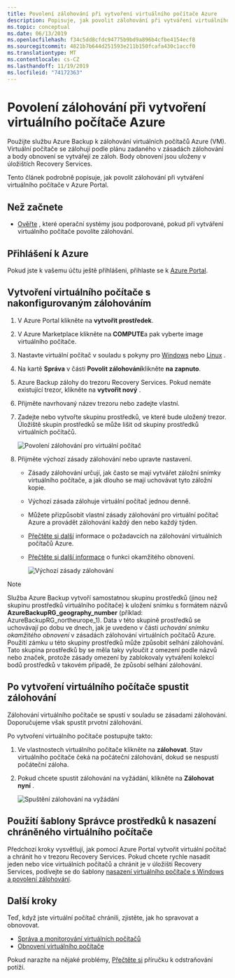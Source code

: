```yaml
---
title: Povolení zálohování při vytvoření virtuálního počítače Azure
description: Popisuje, jak povolit zálohování při vytváření virtuálního počítače Azure pomocí Azure Backup.
ms.topic: conceptual
ms.date: 06/13/2019
ms.openlocfilehash: f34c5dd8cfdc94775b9bd9a896b4cfbe4154ecf8
ms.sourcegitcommit: 4821b7b644d251593e211b150fcafa430c1accf0
ms.translationtype: MT
ms.contentlocale: cs-CZ
ms.lasthandoff: 11/19/2019
ms.locfileid: "74172363"
---
```

# <a name="enable-backup-when-you-create-an-azure-vm"></a>Povolení zálohování při vytvoření virtuálního počítače Azure

Použijte službu Azure Backup k zálohování virtuálních počítačů Azure (VM). Virtuální počítače se zálohují podle plánu zadaného v zásadách zálohování a body obnovení se vytvářejí ze záloh. Body obnovení jsou uloženy v úložištích Recovery Services.

Tento článek podrobně popisuje, jak povolit zálohování při vytváření virtuálního počítače v Azure Portal.  

## <a name="before-you-start"></a>Než začnete

- [Ověřte](backup-support-matrix-iaas.md#supported-backup-actions) , které operační systémy jsou podporované, pokud při vytváření virtuálního počítače povolíte zálohování.

## <a name="sign-in-to-azure"></a>Přihlášení k Azure

Pokud jste k vašemu účtu ještě přihlášeni, přihlaste se k [Azure Portal](https://portal.azure.com).

## <a name="create-a-vm-with-backup-configured"></a>Vytvoření virtuálního počítače s nakonfigurovaným zálohováním

1. V Azure Portal klikněte na **vytvořit prostředek**.

2. V Azure Marketplace klikněte na **COMPUTE**a pak vyberte image virtuálního počítače.

3. Nastavte virtuální počítač v souladu s pokyny pro [Windows](https://docs.microsoft.com/azure/virtual-machines/windows/quick-create-portal) nebo [Linux](https://docs.microsoft.com/azure/virtual-machines/linux/quick-create-portal) .

4. Na kartě **Správa** v části **Povolit zálohování**klikněte **na zapnuto**.
5. Azure Backup zálohy do trezoru Recovery Services. Pokud nemáte existující trezor, klikněte na **vytvořit nový** .
6. Přijměte navrhovaný název trezoru nebo zadejte vlastní.
7. Zadejte nebo vytvořte skupinu prostředků, ve které bude uložený trezor. Úložiště skupin prostředků se může lišit od skupiny prostředků virtuálních počítačů.

    ![Povolení zálohování pro virtuální počítač](./media/backup-during-vm-creation/enable-backup.png)

8. Přijměte výchozí zásady zálohování nebo upravte nastavení.
    - Zásady zálohování určují, jak často se mají vytvářet záložní snímky virtuálního počítače, a jak dlouho se mají uchovávat tyto záložní kopie.
    - Výchozí zásada zálohuje virtuální počítač jednou denně.
    - Můžete přizpůsobit vlastní zásady zálohování pro virtuální počítač Azure a provádět zálohování každý den nebo každý týden.
    - [Přečtěte si další](backup-azure-vms-introduction.md#backup-and-restore-considerations) informace o požadavcích na zálohování virtuálních počítačů Azure.
    - [Přečtěte si další informace](backup-instant-restore-capability.md) o funkci okamžitého obnovení.

      ![Výchozí zásady zálohování](./media/backup-during-vm-creation/daily-policy.png)

> [!NOTE]
> Služba Azure Backup vytvoří samostatnou skupinu prostředků (jinou než skupinu prostředků virtuálního počítače) k uložení snímku s formátem názvů **AzureBackupRG_geography_number** (příklad: AzureBackupRG_northeurope_1). Data v této skupině prostředků se uchovávají po dobu ve dnech, jak je uvedeno v části *uchování snímku okamžitého obnovení* v zásadách zálohování virtuálních počítačů Azure.  Použití zámku u této skupiny prostředků může způsobit selhání zálohování. <br> Tato skupina prostředků by se měla taky vyloučit z omezení podle názvů nebo značek, protože zásady omezení by zablokovaly vytváření kolekcí bodů prostředků v takovém případě, že způsobí selhání zálohování.

## <a name="start-a-backup-after-creating-the-vm"></a>Po vytvoření virtuálního počítače spustit zálohování

Zálohování virtuálního počítače se spustí v souladu se zásadami zálohování. Doporučujeme však spustit prvotní zálohování.

Po vytvoření virtuálního počítače postupujte takto:

1. Ve vlastnostech virtuálního počítače klikněte na **zálohovat**. Stav virtuálního počítače čeká na počáteční zálohování, dokud se nespustí počáteční záloha.
2. Pokud chcete spustit zálohování na vyžádání, klikněte na **Zálohovat nyní** .

    ![Spuštění zálohování na vyžádání](./media/backup-during-vm-creation/run-backup.png)

## <a name="use-a-resource-manager-template-to-deploy-a-protected-vm"></a>Použití šablony Správce prostředků k nasazení chráněného virtuálního počítače

Předchozí kroky vysvětlují, jak pomocí Azure Portal vytvořit virtuální počítač a chránit ho v trezoru Recovery Services. Pokud chcete rychle nasadit jeden nebo více virtuálních počítačů a chránit je v úložišti Recovery Services, podívejte se do šablony [nasazení virtuálního počítače s Windows a povolení zálohování](https://azure.microsoft.com/resources/templates/101-recovery-services-create-vm-and-configure-backup/).

## <a name="next-steps"></a>Další kroky

Teď, když jste virtuální počítač chránili, zjistěte, jak ho spravovat a obnovovat.

- [Správa a monitorování virtuálních počítačů](backup-azure-manage-vms.md)
- [Obnovení virtuálního počítače](backup-azure-arm-restore-vms.md)

Pokud narazíte na nějaké problémy, [Přečtěte si](backup-azure-vms-troubleshoot.md) příručku k odstraňování potíží.
